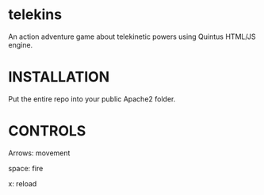 telekins
========

An action adventure game about telekinetic powers using Quintus HTML/JS engine.

# INSTALLATION
Put the entire repo into your public Apache2 folder.

# CONTROLS
Arrows: movement

space: fire

x: reload

